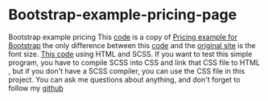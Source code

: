 # Bootstrap-example-pricing-page
Bootstrap example pricing
This [code](https://github.com/parhamzare701/Bootstrap-example-pricing-page) is a copy of [Pricing example for Bootstrap](https://getbootstrap.com/docs/4.0/examples/pricing/) the only difference between this [code](https://github.com/parhamzare701/Bootstrap-example-pricing-page) and the [original site](https://getbootstrap.com/docs/4.0/examples/pricing) is the font size.
[This code](https://github.com/parhamzare701/Bootstrap-example-pricing-page) using HTML and SCSS. If you want to test this simple program, you have to compile SCSS into CSS and link that CSS file to HTML , but if you don't have a SCSS compiler, you can use the CSS file in this project. You can ask me questions about anything, and don't forget to follow my [github](https://github.com/parhamzare701)

